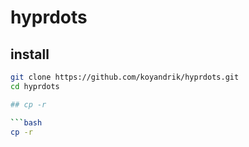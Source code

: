 # hyprdots

## install

```bash
git clone https://github.com/koyandrik/hyprdots.git
cd hyprdots

## cp -r

```bash
cp -r 
